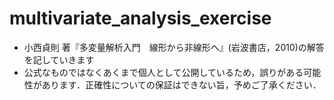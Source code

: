 # multivariate_analysis_exercise
- 小西貞則 著『多変量解析入門　線形から非線形へ』(岩波書店，2010)の解答を記していきます
- 公式なものではなくあくまで個人として公開しているため，誤りがある可能性があります．正確性についての保証はできない旨，予めご了承ください．